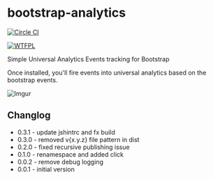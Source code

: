 # bootstrap-analytics

[![Circle CI](https://circleci.com/gh/tomfuertes/bootstrap-analytics.svg?style=svg)](https://circleci.com/gh/tomfuertes/bootstrap-analytics)

[![WTFPL](http://www.wtfpl.net/wp-content/uploads/2012/12/wtfpl-badge-4.png)](http://www.wtfpl.net/)

Simple Universal Analytics Events tracking for Bootstrap

Once installed, you'll fire events into universal analytics based on the bootstrap events.

![Imgur](https://i.imgur.com/6m7nrOQ.png)

## Changlog

* 0.3.1 - update jshintrc and fx build
* 0.3.0 - removed v{x.y.z} file pattern in dist
* 0.2.0 - fixed recursive publishing issue
* 0.1.0 - renamespace and added click
* 0.0.2 - remove debug logging
* 0.0.1 - initial version

